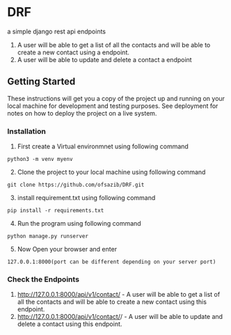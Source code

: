 # DRF
a simple django rest api endpoints
1. A user will be able to get a list of all the contacts and will be able to create a new contact using a endpoint.
2.  A user will be able to update and delete a contact a endpoint

## Getting Started

These instructions will get you a copy of the project up and running on your local machine for development and testing purposes. See deployment for notes on how to deploy the project on a live system.

### Installation

1. First create a Virtual environmnet using following command

```
python3 -m venv myenv
```
2. Clone the project to your local machine using following command
```
git clone https://github.com/ofsazib/DRF.git
```

3. install requirement.txt using following command
```
pip install -r requirements.txt
```
4. Run the program using following command

```
python manage.py runserver
```
5. Now Open your browser and enter
```
127.0.0.1:8000(port can be different depending on your server port)
```
### Check the Endpoints
1) http://127.0.0.1:8000/api/v1/contact/ - A user will be able to get a list of all the contacts and will be able to
create a new contact using this endpoint.
2) http://127.0.0.1:8000/api/v1/contact/<id>/ - A user will be able to update and delete a contact using this
endpoint.
